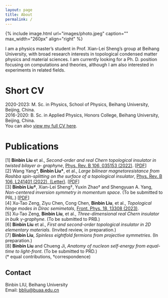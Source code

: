 ```yaml
---
layout: page
title: About
permalink: /
---
```


{% include image.html url="images/photo.jpeg" caption="" max_width="260px" align="right" %}

 I am a physics master’s student in Prof. Xian-Lei Sheng’s group at Beihang University, with broad research interests in topological condensed matter physics and material sciences. I am currently looking for a Ph. D. position focusing on computations and theories, although I am also interested in experiments in related fields.

# Short CV
2020-2023: M. Sc. in Physics, School of Physics, Beihang University, Beijing, China. <br />
2016-2020: B. Sc. in Applied Physics, Honors College, Beihang University, Beijing, China. <br />
You can also [view my full CV here](assets/CV_BinBin_Liu.pdf).

# Publications
[1] **Binbin Liu** et al., _Second-order and real Chern topological insulator in twisted bilayer α-
graphyne_, [Phys. Rev. B 106, 035153 (2022)](https://journals.aps.org/prb/export/10.1103/PhysRevB.106.035153). [[PDF](assets/papers/PhysRevB.106.035153.pdf)]<br />
[2] Wang Yang\*, **Binbin Liu\***, et al., _Large bilinear magnetoresistance from Rashba spin-splitting on the surface of a topological insulator_, [Phys. Rev. B 106, L241401 (2022), (Letter)](https://journals.aps.org/prb/abstract/10.1103/PhysRevB.106.L241401). [[PDF](assets/papers/PhysRevB.106.L241401.pdf)] <br />
[3] **Binbin Liu†**, Xian-Lei Sheng†, Yuxin Zhao† and Shengyuan A. Yang, _Non-centered inversion symmetry in momentum space_. (To be submitted to PRL.)  [[PDF](assets/papers/MomentumNonCenteredInv_main.pdf)]<br />
[4] Xu-Tao Zeng, Ziyu Chen, Cong Chen, **Binbin Liu**, et al., _Topological hinge modes in
Dirac semimetals_, [Front. Phys. 18, 13308 (2023)](https://link.springer.com/article/10.1007/s11467-022-1221-y). <br />
[5] Xu-Tao Zeng, **Binbin Liu**, et al., _Three-dimensional real Chern insulator in bulk γ-graphyne_. (To be submitted to PRB.) <br />
[6] **Binbin Liu** et al., _First and second-order topological insulator in 2D elementary materials_.
(Invited review, in preparation.) <br />
[7] **Binbin Liu**, _Spinless eightfold fermions from projective symmetries_. (In preparation.) <br />
[8] **Binbin Liu** and Chueng Ji, _Anatomy of nucleon self-energy from equal-time to light-front_.
(To be submitted to PRD.) <br />
(* equal contributions, †correspondence) <br />


## Contact
Binbin LIU, Beihang University <br />
Email: [bbliu@buaa.edu.cn]


<!-- 
[Yavin] <br />
[Yavin]: https://en.wikipedia.org/wiki/Yavin
-->
[bbliu@buaa.edu.cn]: mailto:bbliu@buaa.edu.cn
